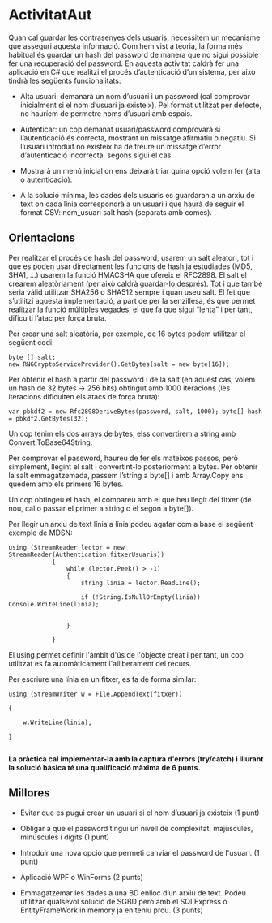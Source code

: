 # ActivitatAut

Quan cal guardar les contrasenyes dels usuaris, necessitem un mecanisme que asseguri aquesta informació. Com hem vist a teoria, la forma més habitual és guardar un hash del password de manera que no sigui possible fer una recuperació del password. 
En aquesta activitat caldrà fer una aplicació en C# que realitzi el procés d’autenticació d’un sistema, per això tindrà les següents funcionalitats:
* Alta usuari: demanarà un nom d’usuari i un password (cal comprovar inicialment si el nom d’usuari ja existeix). Pel format utilitzat per defecte, no hauríem de permetre noms d’usuari amb espais.

* Autenticar: un cop demanat usuari/password comprovarà si l’autenticació és correcta, mostrant un missatge afirmatiu o negatiu. Si l’usuari introduït no existeix ha de treure un missatge d’error d’autenticació incorrecta. segons sigui el cas. 

* Mostrarà un menú inicial on ens deixarà triar quina opció volem fer (alta o autenticació).

* A la solució mínima, les dades dels usuaris es guardaran a un arxiu de text on cada línia correspondrà a un usuari i que haurà de seguir el format CSV: nom_usuari salt hash (separats amb comes).

## Orientacions

Per realitzar el procés de hash del password, usarem un salt aleatori, tot i que es poden usar directament les funcions de hash ja estudiades (MD5, SHA1, ...) usarem la funció HMACSHA que ofereix el RFC2898. El salt el crearem aleatòriament (per això caldrà guardar-lo després). Tot i que també seria vàlid utilitzar SHA256 o SHA512 sempre i quan useu salt. El fet que s’utilitzi aquesta implementació, a part de per la senzillesa, és que permet realitzar la funció múltiples vegades, el que fa que sigui “lenta” i per tant, dificulti l’atac per força bruta.

Per crear una salt aleatòria, per exemple, de 16 bytes podem utilitzar el següent codi:

```
byte [] salt;
new RNGCryptoServiceProvider().GetBytes(salt = new byte[16]);
```

Per obtenir el hash a partir del password i de la salt (en aquest cas, volem un hash de 32 bytes -> 256 bits) obtingut amb 1000 iteracions (les iteracions dificulten els atacs de força bruta):

`
var pbkdf2 = new Rfc2898DeriveBytes(password, salt, 1000);
byte[] hash = pbkdf2.GetBytes(32);
`

Un cop tenim els dos arrays de bytes, elss convertirem a string amb Convert.ToBase64String.

Per comprovar el password, haureu de fer els mateixos passos, però simplement, llegint el salt i convertint-lo posteriorment a bytes. Per obtenir la salt emmagatzemada, passem l’string a byte[] i amb Array.Copy ens quedem amb els primers 16 bytes.

Un cop obtingeu el hash, el compareu amb el que heu llegit del fitxer (de nou, cal o passar el primer a string o el segon a byte[]).

Per llegir un arxiu de text línia a línia podeu agafar com a base el següent exemple de MDSN: 

```
using (StreamReader lector = new StreamReader(Authentication.fitxerUsuaris))
			{
				while (lector.Peek() > -1)
				{
					string linia = lector.ReadLine();
				
					if (!String.IsNullOrEmpty(linia)) Console.WriteLine(linia);
            
					
				}

			}
```

El using permet definir l'àmbit d'ús de l'objecte creat i per tant, un cop utilitzat es fa automàticament l'alliberament del recurs.

Per escriure una línia en un fitxer, es fa de forma similar:

```
using (StreamWriter w = File.AppendText(fitxer))

{
		
    w.WriteLine(linia);
	
}
 
````

**La pràctica cal implementar-la amb la captura d'errors (try/catch) i lliurant la solució bàsica té una qualificació màxima de 6 punts.**
 
 ## Millores
 
 * Evitar que es pugui crear un usuari si el nom d’usuari ja existeix (1 punt)
 
 * Obligar a que el password tingui un nivell de complexitat: majúscules, minúscules i dígits (1 punt) 
 
 * Introduir una nova opció que permeti canviar el password de l'usuari. (1 punt)
 
 * Aplicació WPF o WinForms (2 punts)
 
 * Emmagatzemar les dades a una BD enlloc d’un arxiu de text. Podeu utilitzar qualsevol solució de SGBD però amb el SQLExpress o EntityFrameWork in memory ja en teniu prou. (3 punts)
 
